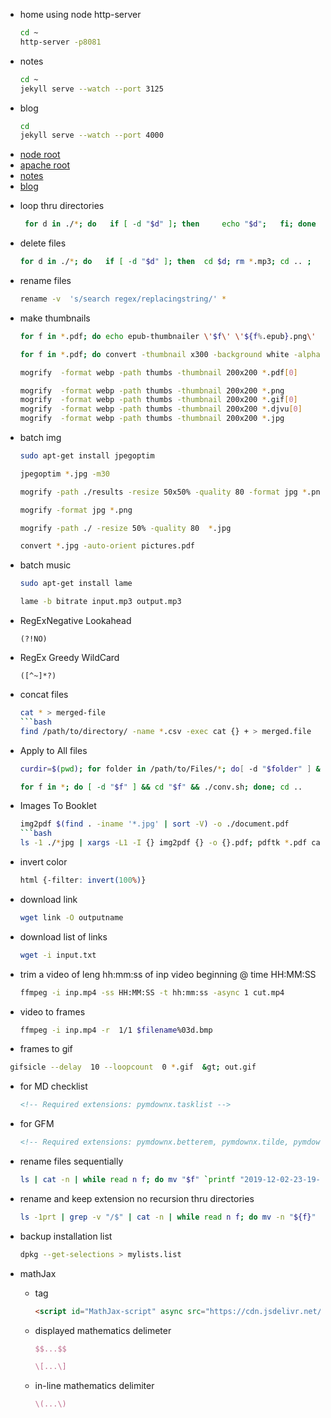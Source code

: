 <!-- Required extensions: pymdownx.betterem, pymdownx.tilde, pymdownx.emoji, pymdownx.tasklist, pymdownx.superfences -->

- home using node http-server
  ```bash
  cd ~
  http-server -p8081
  ```

- notes
  ```bash
  cd ~
  jekyll serve --watch --port 3125
  ```
- blog
  ```bash
  cd
  jekyll serve --watch --port 4000
  ```

* [node root](http//192.168.1.8:8081/)
* [apache root](http//192.168.1.8/)
* [notes](http//192.168.1.8::3125/)
* [blog](http//192.168.1.8:4000/)

- loop thru directories
	```bash
	 for d in ./*; do   if [ -d "$d" ]; then     echo "$d";   fi; done
	```
- delete files
	```bash
	for d in ./*; do   if [ -d "$d" ]; then  cd $d; rm *.mp3; cd .. ;   fi; done
	```
- rename files
	```bash
	rename -v  's/search regex/replacingstring/' *
	```
- make thumbnails
	```bash
	for f in *.pdf; do echo epub-thumbnailer \'$f\' \'${f%.epub}.png\' 800"; done
	```
	```bash
	for f in *.pdf; do convert -thumbnail x300 -background white -alpha remove "$f"[0] "${f%.pdf}.png"; done
	```
	```bash
	mogrify  -format webp -path thumbs -thumbnail 200x200 *.pdf[0]
	```
	```bash
	mogrify  -format webp -path thumbs -thumbnail 200x200 *.png
	mogrify  -format webp -path thumbs -thumbnail 200x200 *.gif[0]
	mogrify  -format webp -path thumbs -thumbnail 200x200 *.djvu[0]
	mogrify  -format webp -path thumbs -thumbnail 200x200 *.jpg
	```
- batch img
	```bash
	sudo apt-get install jpegoptim
	```
	```bash
	jpegoptim *.jpg -m30
	```
	```bash
	mogrify -path ./results -resize 50x50% -quality 80 -format jpg *.png
	```
	```bash
	mogrify -format jpg *.png
	```
	```bash
	mogrify -path ./ -resize 50% -quality 80  *.jpg
	```
	```bash
	convert *.jpg -auto-orient pictures.pdf
	```
- batch music
	```bash
	sudo apt-get install lame
	```
	```bash
	lame -b bitrate input.mp3 output.mp3
	```
- RegExNegative Lookahead
	```regex
	(?!NO)
	```
- RegEx Greedy WildCard
	```regex
	([^~]*?)
	```
- concat files
	```bash
	cat * > merged-file
	```bash
	find /path/to/directory/ -name *.csv -exec cat {} + > merged.file
	```
- Apply to All files
	```bash
	curdir=$(pwd); for folder in /path/to/Files/*; do[ -d "$folder" ] && cd "$folder" && ./conv.sh; done; cd $curdir
	```
	```bash
	for f in *; do [ -d "$f" ] && cd "$f" && ./conv.sh; done; cd ..
	```
- Images To Booklet
	```bash
	img2pdf $(find . -iname '*.jpg' | sort -V) -o ./document.pdf
	```bash
	ls -1 ./*jpg | xargs -L1 -I {} img2pdf {} -o {}.pdf; pdftk *.pdf cat output combined.pdf
	```
- invert color
  ```css
  html {-filter: invert(100%)}
  ```
- download link
  ```bash
  wget link -O outputname
  ```
- download list of links
  ```bash
  wget -i input.txt
  ```
- trim a video of leng hh\:mm\:ss of inp video beginning @ time HH:MM:SS
  ```bash
  ffmpeg -i inp.mp4 -ss HH:MM:SS -t hh:mm:ss -async 1 cut.mp4
  ```
- video to frames
  ```bash
  ffmpeg -i inp.mp4 -r  1/1 $filename%03d.bmp
  ```
- frames to gif
 ```bash
  gifsicle --delay  10 --loopcount  0 *.gif  &gt; out.gif
  ```
- for MD checklist
  ```html
  <!-- Required extensions: pymdownx.tasklist -->
  ```
- for GFM
  ```html
  <!-- Required extensions: pymdownx.betterem, pymdownx.tilde, pymdownx.emoji, pymdownx.tasklist, pymdownx.superfences -->
  ```
- rename files sequentially
  ```bash
  ls | cat -n | while read n f; do mv "$f" `printf "2019-12-02-23-19-%02d.jpg" $n`; done
  ```
- rename and keep extension no recursion thru directories
  ```bash
  ls -1prt | grep -v "/$" | cat -n | while read n f; do mv -n "${f}" "$(printf "%04d" $n).${f#*.}";
  ```
- backup installation list
  ```bash
  dpkg --get-selections > mylists.list
  ```
- mathJax
  - tag
    ```html
    <script id="MathJax-script" async src="https://cdn.jsdelivr.net/npm/mathjax@3/es5/tex-mml-chtml.js"></script>
    ```
  - displayed mathematics delimeter
    ```latex
    $$...$$
    ```

    ```latex
    \[...\]
    ```

  - in-line mathematics delimiter
    ```latex
    \(...\)
    ```
